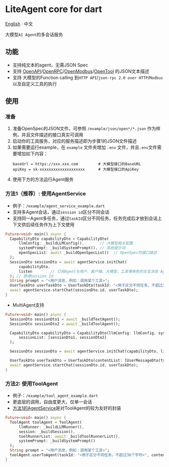 # LiteAgent core for dart

[English](README.md) · 中文

大模型`AI Agent`的多会话服务

## 功能

- 支持纯文本的agent，无需JSON Spec
- 支持 [OpenAPI](https://github.com/djbird2046/openapi_dart)/[OpenRPC](https://github.com/djbird2046/openrpc_dart)/[OpenModbus](https://github.com/LiteVar/openmodbus_dart)/[OpenTool](https://github.com/LiteVar/opentool_dart) 的JSON文本描述
- 支持 大模型的Function calling 到`HTTP API`/`json-rpc 2.0 over HTTP`/`Modbus`以及自定义工具的执行

## 使用

### 准备

1. 准备OpenSpec的JSON文件，可参照 `/example/json/open*/*.json` 作为样例，并且文件描述的接口真实可调用
2. 启动你的工具服务，对应的服务描述即为步骤1的JSON文件描述
3. 如果需要运行example，在 `example` 文件夹增加 `.env` 文件，并且`.env`文件需要增加如下内容：
     ```properties
     baseUrl = https://xxx.xxx.com         # 大模型接口的BaseURL
     apiKey = sk-xxxxxxxxxxxxxxxxxxxx      # 大模型接口的ApiKey
     ```
4. 使用下方的方法运行Agent服务

### 方法1（推荐）: 使用AgentService
- 例子：`/example/agent_service_example.dart`
- 支持多Agent会话，通过`session id`区分不同会话
- 支持同一Agent多任务，通过`taskId`区分不同任务，任务完成后才放到会话上下文供后续任务作为上下文使用

```dart
Future<void> main() async {
  CapabilityDto capabilityDto = CapabilityDto(
      llmConfig: _buildLLMConfig(),       // 大模型相关配置
      systemPrompt: _buildSystemPrompt(), // 系统提示词
      openSpecList: await _buildOpenSpecList()  // OpenSpec的接口描述
  );
  SessionDto sessionDto = await agentService.initChat(
      capabilityDto, 
      listen        // 订阅Agent与用户、客户端、大模型、工具等角色的交互消息 AgentMessage
  ); // 获得Session Id
  String prompt = "<用户消息，例如：调用某个工具>";
  UserTaskDto userTaskDto = UserTaskDto(taskId: "<用于区分不同任务，不超过36个字符>", contentList: [UserMessageDto(type: UserMessageDtoType.text, message: prompt)]);  // 用户指令支持text/imageUrl
  await agentService.startChat(sessionDto.id, userTaskDto);
}
```


- MultiAgent支持

```dart
Future<void> main() async {
  SessionDto sessionDto1 = await _buildTextAgent();
  SessionDto sessionDto2 = await _buildToolAgent();

  CapabilityDto capabilityDto = CapabilityDto(llmConfig: llmConfig, systemPrompt: systemPrompt,
      sessionList: [sessionDto1, sessionDto2]
  );

  SessionDto sessionDto = await agentService.initChat(capabilityDto, listen);

  UserTaskDto userTaskDto = UserTaskDto(contentList: [UserMessageDto(type: UserMessageDtoType.text, message: prompt)]);
  await agentService.startChat(sessionDto.id, userTaskDto);
}
```

### 方法2: 使用ToolAgent

- 例子：`/example/tool_agent_example.dart`
- 更底层的调用，自由度更大，仅单一会话
- [方法1的AgentService](#方法1推荐-使用agentservice)是对ToolAgent的较为友好的封装

```dart
Future<void> main() async {
  ToolAgent toolAgent = ToolAgent(
      llmRunner: _buildLLMRunner(),
      session: _buildSession(),
      toolRunnerList: await _buildToolRunnerList(),
      systemPrompt: _buildSystemPrompt()
  );
  String prompt = "<用户消息，例如：调用某个工具>";
  toolAgent.userToAgent(taskId: "<用于区分不同任务，不超过36个字符>", contentList: [Content(type: ContentType.text, message: prompt)]);
}
```